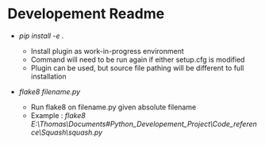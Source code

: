 # Developement Readme

* *pip install -e .*  
  * Install plugin as work-in-progress environment
  * Command will need to be run again if either setup.cfg is modified
  * Plugin can be used, but source file pathing will be different to full installation

* *flake8 filename.py*
  * Run flake8 on filename.py given absolute filename
  * Example : *flake8 E:\Thomas\Documents\#Python_Developement_Project\Code_reference\Squash\squash.py*
